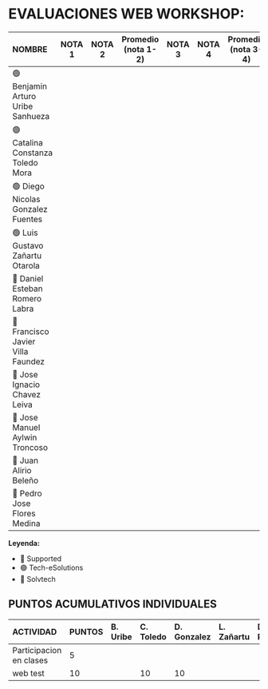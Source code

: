 # EVALUACIONES WEB WORKSHOP:

| NOMBRE | NOTA 1 | NOTA 2 | Promedio (nota 1-2) | NOTA 3 | NOTA 4 | Promedio (nota 3-4) | FINAL |
|:-------|:------:|:------:|:------:|:------:|:------:|:------:|:-----:|
| 🟢 Benjamin Arturo Uribe Sanhueza | | | | | | |
| 🟢 Catalina Constanza Toledo Mora | | | | | | |
| 🟢 Diego Nicolas Gonzalez Fuentes | | | | | | |
| 🟢 Luis Gustavo Zañartu Otarola   | | | | | | |
| 🔴 Daniel Esteban Romero Labra    | | | | | | |
| 🔴 Francisco Javier Villa Faundez | | | | | | |
| 🔴 Jose Ignacio Chavez Leiva      | | | | | | |
| 🔵 Jose Manuel Aylwin Troncoso    | | | | | | |
| 🔵 Juan Alirio Beleño             | | | | | | |
| 🔵 Pedro Jose Flores Medina       | | | | | | |

**Leyenda:**
- 🔴 Supported
- 🟢 Tech-eSolutions
- 🔵 Solvtech


## PUNTOS ACUMULATIVOS INDIVIDUALES

| ACTIVIDAD               | PUNTOS | B. Uribe | C. Toledo | D. Gonzalez | L. Zañartu | D. Romero | F. Villa | J. Chavez | J. Aylwin | J. Beleño | P. Flores |
| :---------------------- | :----- | :------- | :-------- | :---------- | :--------- | :-------- | :------- | :-------- | :-------- | :-------- | :-------- |
| Participacion en clases | 5      |          |           |             |            |           |          |           |           |           |           |
| web test                | 10     |          | 10        | 10          |            |           |          | 10        | 10        | 10        | 10        |
